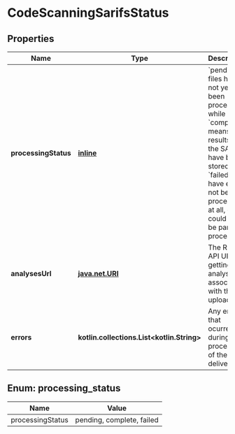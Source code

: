 
# CodeScanningSarifsStatus

## Properties
Name | Type | Description | Notes
------------ | ------------- | ------------- | -------------
**processingStatus** | [**inline**](#ProcessingStatus) | &#x60;pending&#x60; files have not yet been processed, while &#x60;complete&#x60; means results from the SARIF have been stored. &#x60;failed&#x60; files have either not been processed at all, or could only be partially processed. |  [optional]
**analysesUrl** | [**java.net.URI**](java.net.URI.md) | The REST API URL for getting the analyses associated with the upload. |  [optional] [readonly]
**errors** | **kotlin.collections.List&lt;kotlin.String&gt;** | Any errors that ocurred during processing of the delivery. |  [optional]


<a id="ProcessingStatus"></a>
## Enum: processing_status
Name | Value
---- | -----
processingStatus | pending, complete, failed



